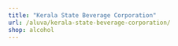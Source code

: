 ```yaml
---
title: "Kerala State Beverage Corporation"
url: /aluva/kerala-state-beverage-corporation/
shop: alcohol
---
```

